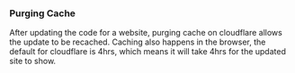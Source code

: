 ### Purging Cache

After updating the code for a website, purging cache on cloudflare allows the update to be recached. Caching also happens in the browser, the default for cloudflare is 4hrs, which means it will take 4hrs for the updated site to show. 